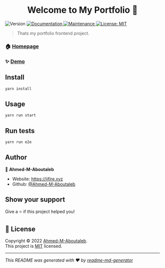 <h1 align="center">Welcome to My Portfolio 👋</h1>
<p>
  <img alt="Version" src="https://img.shields.io/badge/version-0.1.0-blue.svg?cacheSeconds=2592000" />
  <a href="https://github.com/Ahmed-M-Aboutaleb/My-Portfolio#readme" target="_blank">
    <img alt="Documentation" src="https://img.shields.io/badge/documentation-yes-brightgreen.svg" />
  </a>
  <a href="https://github.com/Ahmed-M-Aboutaleb/My-Portfolio/graphs/commit-activity" target="_blank">
    <img alt="Maintenance" src="https://img.shields.io/badge/Maintained%3F-yes-green.svg" />
  </a>
  <a href="https://github.com/Ahmed-M-Aboutaleb/My-Portfolio/blob/main/LICENSE" target="_blank">
    <img alt="License: MIT" src="https://img.shields.io/github/license/Ahmed-M-Aboutaleb/My Portfolio" />
  </a>
</p>

> Thats my portfolio frontend project.

### 🏠 [Homepage](https://github.com/Ahmed-M-Aboutaleb/My-Portfolio#readme)

### ✨ [Demo](https://iifire.xyz)

## Install

```sh
yarn install
```

## Usage

```sh
yarn run start
```

## Run tests

```sh
yarn run e2e
```

## Author

👤 **Ahmed-M-Aboutaleb**

* Website: https://iifire.xyz
* Github: [@Ahmed-M-Aboutaleb](https://github.com/Ahmed-M-Aboutaleb)

## Show your support

Give a ⭐️ if this project helped you!

## 📝 License

Copyright © 2022 [Ahmed-M-Aboutaleb](https://github.com/Ahmed-M-Aboutaleb).<br />
This project is [MIT](https://github.com/Ahmed-M-Aboutaleb/My-Portfolio/blob/main/LICENSE) licensed.

***
_This README was generated with ❤️ by [readme-md-generator](https://github.com/kefranabg/readme-md-generator)_